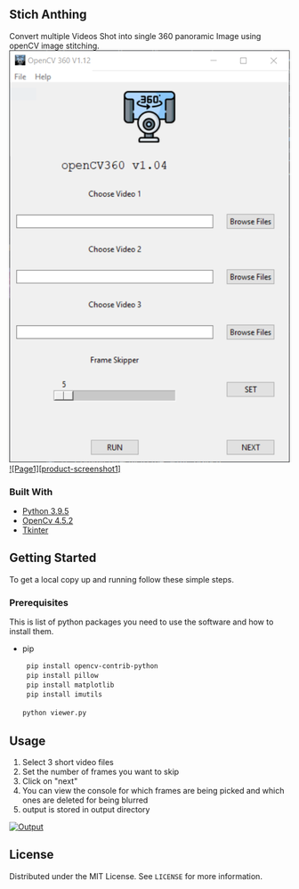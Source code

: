 

## Stich Anthing  
   Convert multiple Videos Shot into single 360 panoramic Image using openCV image stitching.
[![VideoTo360Panorama][product-screenshot]](resources/startpage.PNG)
[![Page1][product-screenshot1]](resources/page1.PNG)



### Built With

* [Python 3.9.5]()
* [OpenCv 4.5.2]()
* [Tkinter]()



<!-- GETTING STARTED -->
## Getting Started

To get a local copy up and running follow these simple steps.

### Prerequisites

This is  list of python packages you need to use the software and how to install them.
* pip
  ```sh
   pip install opencv-contrib-python
   pip install pillow
   pip install matplotlib
   pip install imutils
  
  python viewer.py
  ```

<!-- USAGE EXAMPLES -->
## Usage

1. Select 3 short video files
2. Set the number of frames you want to skip
3. Click on "next"
4. You can view the console for which frames are being picked and which ones are deleted for being blurred
5. output is stored in output directory


<!--OUTPUT-->
[![Output][output]](output/result.jpg)





<!-- LICENSE -->
## License

Distributed under the MIT License. See `LICENSE` for more information.



[product-screenshot]: resources/startpage.PNG
[output]: output/result.jpg
